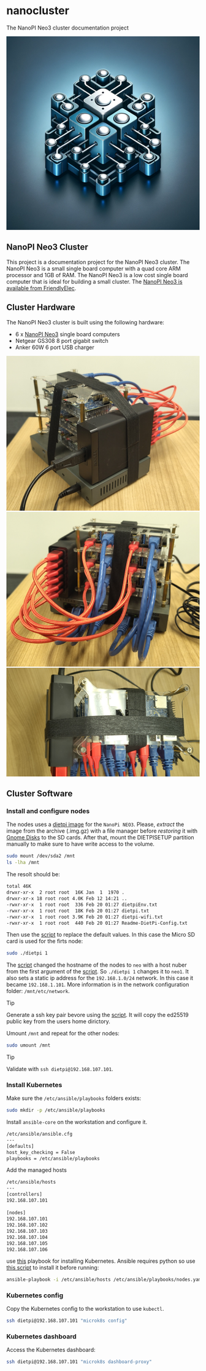 # nanocluster
The NanoPI Neo3 cluster documentation project

![project logo](images/logo.png)

## NanoPI Neo3 Cluster

This project is a documentation project for the NanoPI Neo3 cluster. The NanoPI Neo3 is a small single board computer with a quad core ARM processor and 1GB of RAM. The NanoPI Neo3 is a low cost single board computer that is ideal for building a small cluster. The [NanoPI Neo3 is available from FriendlyElec](https://wiki.friendlyelec.com/wiki/index.php/NanoPi_NEO3#Introduction).

## Cluster Hardware

The NanoPI Neo3 cluster is built using the following hardware:

 - 6 x [NanoPI Neo3](https://wiki.friendlyelec.com/wiki/index.php/NanoPi_NEO3) single board computers
 - Netgear GS308 8 port gigabit switch
 - Anker 60W 6 port USB charger

![NanoPI Neo3 Cluster - power side](images/cluster1.jpg)
![NanoPI Neo3 Cluster - cables side](images/cluster2.jpg)
![NanoPI Neo3 Cluster - top](images/cluster3.jpg)

## Cluster Software
### Install and configure nodes

The nodes uses a [dietpi image](https://dietpi.com/#download) for the `NanoPi NEO3`.
Please, *extract* the image from the archive (.img.gz) with a file manager before *restoring* it with [Gnome Disks](https://apps.gnome.org/en-GB/DiskUtility/) to the SD cards. After that, mount the DIETPISETUP partition manually to make sure to have write access to the volume.

```sh
sudo mount /dev/sda2 /mnt
ls -lha /mnt
```

The resolt should be:

```
total 46K
drwxr-xr-x  2 root root  16K Jan  1  1970 .
drwxr-xr-x 18 root root 4.0K Feb 12 14:21 ..
-rwxr-xr-x  1 root root  336 Feb 20 01:27 dietpiEnv.txt
-rwxr-xr-x  1 root root  18K Feb 20 01:27 dietpi.txt
-rwxr-xr-x  1 root root 3.9K Feb 20 01:27 dietpi-wifi.txt
-rwxr-xr-x  1 root root  440 Feb 20 01:27 Readme-DietPi-Config.txt
```

Then use the [script](sed.sh) to replace the default values. In this case the Micro SD card is used for the firts node:

```sh
sudo ./dietpi 1
``` 

The [script](sed.sh) changed the hostname of the nodes to `neo` with a host nuber from the first argument of the [script](sed.sh). So `./dietpi 1` changes it to `neo1`. It also sets a static ip address for the `192.168.1.0/24` network. In this case it became `192.168.1.101`. More information is in the network configuration folder: `/mnt/etc/network`.

> [!TIP]
> Generate a ssh key pair bevore using the [script](sed.sh). It will copy the ed25519 public key from the users home dirictory.

Umount `/mnt` and repeat for the other nodes:

```sh
sudo umount /mnt
```

> [!TIP]
> Validate with `ssh dietpi@192.168.107.101`.

### Install Kubernetes

Make sure the `/etc/ansible/playbooks` folders exists:

```sh
sudo mkdir -p /etc/ansible/playbooks
```

Install `ansible-core` on the workstation and configure it.

```
/etc/ansible/ansible.cfg
---
[defaults]
host_key_checking = False
playbooks = /etc/ansible/playbooks
```

Add the managed hosts

```
/etc/ansible/hosts
---
[controllers]
192.168.107.101

[nodes]
192.168.107.101
192.168.107.102
192.168.107.103
192.168.107.104
192.168.107.105
192.168.107.106
```

use [this](nodes.yaml) playbook for installing Kubernetes.
Ansible requires python so use [this script](py.sh) to install it before running:

```sh
ansible-playbook -i /etc/ansible/hosts /etc/ansible/playbooks/nodes.yaml
```

### Kubernetes config

Copy the Kubernetes config to the workstation to use `kubectl`. 

```sh
ssh dietpi@192.168.107.101 "microk8s config"
```

### Kubernetes dashboard

Access the Kubernetes dashboard:

```sh
ssh dietpi@192.168.107.101 "microk8s dashboard-proxy"
```
